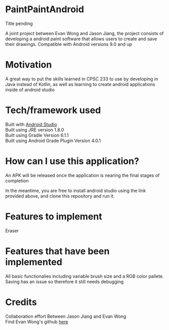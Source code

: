 # PaintPaintAndroid

Title pending

A joint project between Evan Wong and Jason Jiang, the project consists of developing a android paint software that allows users to create and save their drawings.
Compatible with Android versions 9.0 and up

# Motivation

A great way to put the skills learned in CPSC 233 to use by developing in Java instead of Kotlin, as well as learning to create android applications inside of android studio

# Tech/framework used

Built with [Android Studio](https://developer.android.com/studio)  
Built using JRE version 1.8.0  
Built using Gradle Version 6.1.1  
Built using Android Grade Plugin Version 4.0.1 

# How can I use this application?

An APK will be released once the application is nearing the final stages of completion  

In the meantime, you are free to install android studio using the link provided above, and clone this repository and run it. 

# Features to implement
Eraser

# Features that have been implemented
All basic functionalies including variable brush size and a RGB color pallete. Saving has an issue so therefore it still needs debugging 

# Credits
Collaboration effort Between Jason Jiang and Evan Wong  
Find Evan Wong's github [here](https://github.com/evannwong)  
